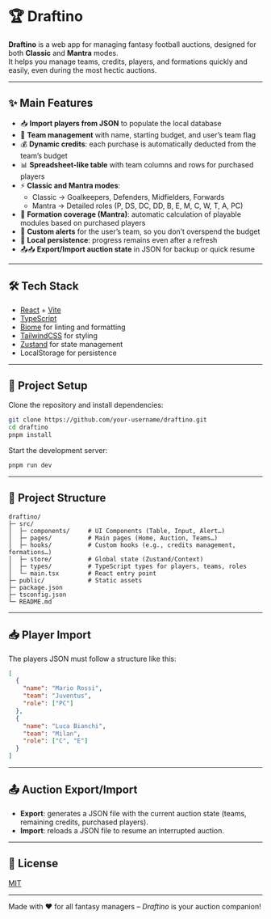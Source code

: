 # 🏆 Draftino

**Draftino** is a web app for managing fantasy football auctions, designed for both **Classic** and **Mantra** modes.  
It helps you manage teams, credits, players, and formations quickly and easily, even during the most hectic auctions.

---

## ✨ Main Features

- 📥 **Import players from JSON** to populate the local database
- 📝 **Team management** with name, starting budget, and user’s team flag
- 💰 **Dynamic credits**: each purchase is automatically deducted from the team’s budget
- 📊 **Spreadsheet-like table** with team columns and rows for purchased players
- ⚡ **Classic and Mantra modes**:
  - Classic → Goalkeepers, Defenders, Midfielders, Forwards
  - Mantra → Detailed roles (P, DS, DC, DD, B, E, M, C, W, T, A, PC)
- 📐 **Formation coverage (Mantra)**: automatic calculation of playable modules based on purchased players
- 🔔 **Custom alerts** for the user’s team, so you don’t overspend the budget
- 💾 **Local persistence**: progress remains even after a refresh
- 📤📥 **Export/Import auction state** in JSON for backup or quick resume

---

## 🛠️ Tech Stack

- [React](https://reactjs.org/) + [Vite](https://vitejs.dev/)
- [TypeScript](https://www.typescriptlang.org/)
- [Biome](https://biomejs.dev/) for linting and formatting
- [TailwindCSS](https://tailwindcss.com/) for styling
- [Zustand](https://zustand-demo.pmnd.rs/) for state management
- LocalStorage for persistence

---

## 🚀 Project Setup

Clone the repository and install dependencies:

```bash
git clone https://github.com/your-username/draftino.git
cd draftino
pnpm install
```

Start the development server:

```bash
pnpm run dev
```

---

## 📂 Project Structure

```
draftino/
├─ src/
│  ├─ components/     # UI Components (Table, Input, Alert…)
│  ├─ pages/          # Main pages (Home, Auction, Teams…)
│  ├─ hooks/          # Custom hooks (e.g., credits management, formations…)
│  ├─ store/          # Global state (Zustand/Context)
│  ├─ types/          # TypeScript types for players, teams, roles
│  └─ main.tsx        # React entry point
├─ public/            # Static assets
├─ package.json
├─ tsconfig.json
└─ README.md
```

---

## 📥 Player Import

The players JSON must follow a structure like this:

```json
[
  {
    "name": "Mario Rossi",
    "team": "Juventus",
    "role": ["PC"]
  },
  {
    "name": "Luca Bianchi",
    "team": "Milan",
    "role": ["C", "E"]
  }
]
```

---

## 📤 Auction Export/Import

- **Export**: generates a JSON file with the current auction state (teams, remaining credits, purchased players).
- **Import**: reloads a JSON file to resume an interrupted auction.

---

## 📜 License

[MIT](./LICENSE)

---

Made with ❤️ for all fantasy managers – _Draftino_ is your auction companion!
